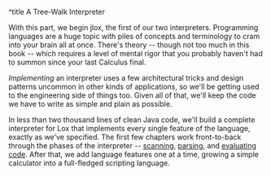 ^title A Tree-Walk Interpreter

With this part, we begin jlox, the first of our two interpreters. Programming
languages are a huge topic with piles of concepts and terminology to cram into
your brain all at once. There's theory -- though not too much in this book --
which requires a level of mental rigor that you probably haven't had to summon
since your last Calculus final.

*Implementing* an interpreter uses a few architectural tricks and design
patterns uncommon in other kinds of applications, so we'll be getting used to
the engineering side of things too. Given all of that, we'll keep the code we
have to write as simple and plain as possible.

In less than two thousand lines of clean Java code, we'll build a complete
interpreter for Lox that implements every single feature of the language,
exactly as we've specified. The first few chapters work front-to-back through
the phases of the interpreter -- [scanning][], [parsing][], and
[evaluating code][]. After that, we add language features one at a time,
growing a simple calculator into a full-fledged scripting language.

[scanning]: scanning.html
[parsing]: parsing-expressions.html
[evaluating code]: evaluating-expressions.html
